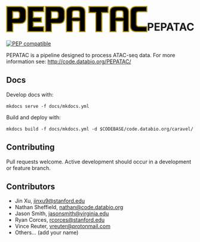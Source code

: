<img src="docs/img/pepatac_logo_black.svg" alt="pepatac logo" height="70" align="left"/>

# PEPATAC

[![PEP compatible](http://pepkit.github.io/img/PEP-compatible-green.svg)](http://pepkit.github.io)

PEPATAC is a pipeline designed to process ATAC-seq data. For more information see: http://code.databio.org/PEPATAC/

## Docs

Develop docs with:

```
mkdocs serve -f docs/mkdocs.yml
```

Build and deploy with:

```
mkdocs build -f docs/mkdocs.yml -d $CODEBASE/code.databio.org/caravel/
```

## Contributing

Pull requests welcome. Active development should occur in a development or feature branch.

## Contributors

* Jin Xu, jinxu9@stanford.edu
* Nathan Sheffield, nathan@code.databio.org
* Jason Smith, jasonsmith@virginia.edu
* Ryan Corces, rcorces@stanford.edu
* Vince Reuter, vreuter@protonmail.com
* Others... (add your name)

